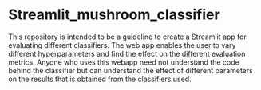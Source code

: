# Streamlit_mushroom_classifier

This repository is intended to be a guideline to create a Streamlit app for evaluating different classifiers. The web app enables the user to vary different hyperparameters and find the effect on the different evaluation metrics. Anyone who uses this webapp need not understand the code behind the classifier but can understand the effect of different parameters on the results that is obtained from the classifiers used.
